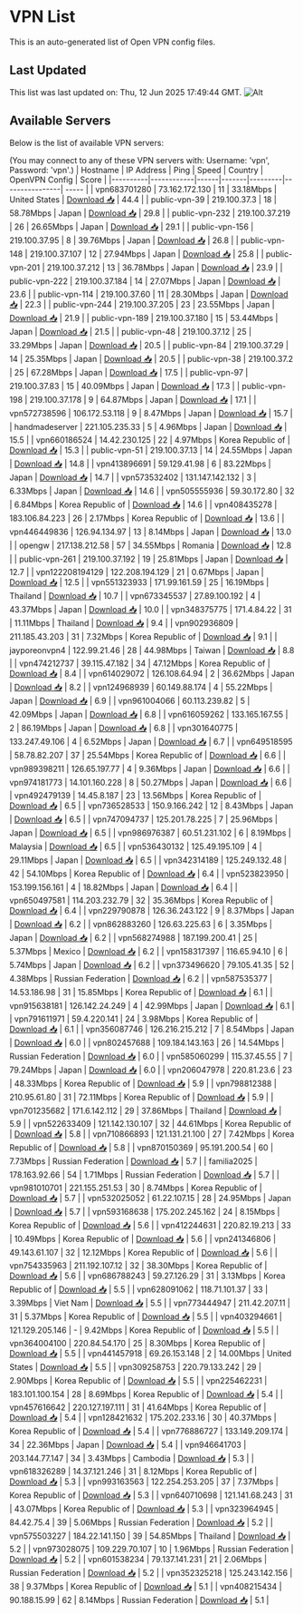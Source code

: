 # VPN List

This is an auto-generated list of Open VPN config files.

## Last Updated

This list was last updated on: Thu, 12 Jun 2025 17:49:44 GMT.
![Alt](https://repobeats.axiom.co/api/embed/186b98318ef1479477931607c1ad7d823f12451f.svg "Repobeats analytics image")

## Available Servers

Below is the list of available VPN servers:

(You may connect to any of these VPN servers with: Username: 'vpn', Password: 'vpn'.)
| Hostname | IP Address | Ping | Speed | Country | OpenVPN Config | Score |
|----------|------------|------|-------|---------|----------------| ----- |
| vpn683701280 | 73.162.172.130 | 11 | 33.18Mbps | United States | [Download 📥](./configs/server_0_US.ovpn) | 44.4 |
| public-vpn-39 | 219.100.37.3 | 18 | 58.78Mbps | Japan | [Download 📥](./configs/server_1_JP.ovpn) | 29.8 |
| public-vpn-232 | 219.100.37.219 | 26 | 26.65Mbps | Japan | [Download 📥](./configs/server_2_JP.ovpn) | 29.1 |
| public-vpn-156 | 219.100.37.95 | 8 | 39.76Mbps | Japan | [Download 📥](./configs/server_3_JP.ovpn) | 26.8 |
| public-vpn-148 | 219.100.37.107 | 12 | 27.94Mbps | Japan | [Download 📥](./configs/server_4_JP.ovpn) | 25.8 |
| public-vpn-201 | 219.100.37.212 | 13 | 36.78Mbps | Japan | [Download 📥](./configs/server_5_JP.ovpn) | 23.9 |
| public-vpn-222 | 219.100.37.184 | 14 | 27.07Mbps | Japan | [Download 📥](./configs/server_6_JP.ovpn) | 23.6 |
| public-vpn-114 | 219.100.37.60 | 11 | 28.30Mbps | Japan | [Download 📥](./configs/server_7_JP.ovpn) | 22.3 |
| public-vpn-244 | 219.100.37.205 | 23 | 23.55Mbps | Japan | [Download 📥](./configs/server_8_JP.ovpn) | 21.9 |
| public-vpn-189 | 219.100.37.180 | 15 | 53.44Mbps | Japan | [Download 📥](./configs/server_9_JP.ovpn) | 21.5 |
| public-vpn-48 | 219.100.37.12 | 25 | 33.29Mbps | Japan | [Download 📥](./configs/server_10_JP.ovpn) | 20.5 |
| public-vpn-84 | 219.100.37.29 | 14 | 25.35Mbps | Japan | [Download 📥](./configs/server_11_JP.ovpn) | 20.5 |
| public-vpn-38 | 219.100.37.2 | 25 | 67.28Mbps | Japan | [Download 📥](./configs/server_12_JP.ovpn) | 17.5 |
| public-vpn-97 | 219.100.37.83 | 15 | 40.09Mbps | Japan | [Download 📥](./configs/server_13_JP.ovpn) | 17.3 |
| public-vpn-198 | 219.100.37.178 | 9 | 64.87Mbps | Japan | [Download 📥](./configs/server_14_JP.ovpn) | 17.1 |
| vpn572738596 | 106.172.53.118 | 9 | 8.47Mbps | Japan | [Download 📥](./configs/server_15_JP.ovpn) | 15.7 |
| handmadeserver | 221.105.235.33 | 5 | 4.96Mbps | Japan | [Download 📥](./configs/server_16_JP.ovpn) | 15.5 |
| vpn660186524 | 14.42.230.125 | 22 | 4.97Mbps | Korea Republic of | [Download 📥](./configs/server_17_KR.ovpn) | 15.3 |
| public-vpn-51 | 219.100.37.13 | 14 | 24.55Mbps | Japan | [Download 📥](./configs/server_18_JP.ovpn) | 14.8 |
| vpn413896691 | 59.129.41.98 | 6 | 83.22Mbps | Japan | [Download 📥](./configs/server_19_JP.ovpn) | 14.7 |
| vpn573532402 | 131.147.142.132 | 3 | 6.33Mbps | Japan | [Download 📥](./configs/server_20_JP.ovpn) | 14.6 |
| vpn505555936 | 59.30.172.80 | 32 | 6.84Mbps | Korea Republic of | [Download 📥](./configs/server_21_KR.ovpn) | 14.6 |
| vpn408435278 | 183.106.84.223 | 26 | 2.17Mbps | Korea Republic of | [Download 📥](./configs/server_22_KR.ovpn) | 13.6 |
| vpn446449836 | 126.94.134.97 | 13 | 8.14Mbps | Japan | [Download 📥](./configs/server_23_JP.ovpn) | 13.0 |
| opengw | 217.138.212.58 | 57 | 34.55Mbps | Romania | [Download 📥](./configs/server_24_RO.ovpn) | 12.8 |
| public-vpn-261 | 219.100.37.192 | 19 | 25.81Mbps | Japan | [Download 📥](./configs/server_25_JP.ovpn) | 12.7 |
| vpn122208194129 | 122.208.194.129 | 21 | 0.67Mbps | Japan | [Download 📥](./configs/server_26_JP.ovpn) | 12.5 |
| vpn551323933 | 171.99.161.59 | 25 | 16.19Mbps | Thailand | [Download 📥](./configs/server_27_TH.ovpn) | 10.7 |
| vpn673345537 | 27.89.100.192 | 4 | 43.37Mbps | Japan | [Download 📥](./configs/server_28_JP.ovpn) | 10.0 |
| vpn348375775 | 171.4.84.22 | 31 | 11.11Mbps | Thailand | [Download 📥](./configs/server_29_TH.ovpn) | 9.4 |
| vpn902936809 | 211.185.43.203 | 31 | 7.32Mbps | Korea Republic of | [Download 📥](./configs/server_30_KR.ovpn) | 9.1 |
| jayporeonvpn4 | 122.99.21.46 | 28 | 44.98Mbps | Taiwan | [Download 📥](./configs/server_31_TW.ovpn) | 8.8 |
| vpn474212737 | 39.115.47.182 | 34 | 47.12Mbps | Korea Republic of | [Download 📥](./configs/server_32_KR.ovpn) | 8.4 |
| vpn614029072 | 126.108.64.94 | 2 | 36.62Mbps | Japan | [Download 📥](./configs/server_33_JP.ovpn) | 8.2 |
| vpn124968939 | 60.149.88.174 | 4 | 55.22Mbps | Japan | [Download 📥](./configs/server_34_JP.ovpn) | 6.9 |
| vpn961004066 | 60.113.239.82 | 5 | 42.09Mbps | Japan | [Download 📥](./configs/server_35_JP.ovpn) | 6.8 |
| vpn616059262 | 133.165.167.55 | 2 | 86.19Mbps | Japan | [Download 📥](./configs/server_36_JP.ovpn) | 6.8 |
| vpn301640775 | 133.247.49.106 | 4 | 6.52Mbps | Japan | [Download 📥](./configs/server_37_JP.ovpn) | 6.7 |
| vpn649518595 | 58.78.82.207 | 37 | 25.54Mbps | Korea Republic of | [Download 📥](./configs/server_38_KR.ovpn) | 6.6 |
| vpn989398211 | 126.65.197.77 | 4 | 9.36Mbps | Japan | [Download 📥](./configs/server_39_JP.ovpn) | 6.6 |
| vpn974181773 | 14.101.160.228 | 8 | 50.27Mbps | Japan | [Download 📥](./configs/server_40_JP.ovpn) | 6.6 |
| vpn492479139 | 14.45.8.187 | 23 | 13.56Mbps | Korea Republic of | [Download 📥](./configs/server_41_KR.ovpn) | 6.5 |
| vpn736528533 | 150.9.166.242 | 12 | 8.43Mbps | Japan | [Download 📥](./configs/server_42_JP.ovpn) | 6.5 |
| vpn747094737 | 125.201.78.225 | 7 | 25.96Mbps | Japan | [Download 📥](./configs/server_43_JP.ovpn) | 6.5 |
| vpn986976387 | 60.51.231.102 | 6 | 8.19Mbps | Malaysia | [Download 📥](./configs/server_44_MY.ovpn) | 6.5 |
| vpn536430132 | 125.49.195.109 | 4 | 29.11Mbps | Japan | [Download 📥](./configs/server_45_JP.ovpn) | 6.5 |
| vpn342314189 | 125.249.132.48 | 42 | 54.10Mbps | Korea Republic of | [Download 📥](./configs/server_46_KR.ovpn) | 6.4 |
| vpn523823950 | 153.199.156.161 | 4 | 18.82Mbps | Japan | [Download 📥](./configs/server_47_JP.ovpn) | 6.4 |
| vpn650497581 | 114.203.232.79 | 32 | 35.36Mbps | Korea Republic of | [Download 📥](./configs/server_48_KR.ovpn) | 6.4 |
| vpn229790878 | 126.36.243.122 | 9 | 8.37Mbps | Japan | [Download 📥](./configs/server_49_JP.ovpn) | 6.2 |
| vpn862883260 | 126.63.225.63 | 6 | 3.35Mbps | Japan | [Download 📥](./configs/server_50_JP.ovpn) | 6.2 |
| vpn568274988 | 187.199.200.41 | 25 | 5.37Mbps | Mexico | [Download 📥](./configs/server_51_MX.ovpn) | 6.2 |
| vpn158317397 | 116.65.94.10 | 6 | 5.74Mbps | Japan | [Download 📥](./configs/server_52_JP.ovpn) | 6.2 |
| vpn373496620 | 79.105.41.35 | 52 | 4.38Mbps | Russian Federation | [Download 📥](./configs/server_53_RU.ovpn) | 6.2 |
| vpn587535377 | 14.53.186.98 | 31 | 15.85Mbps | Korea Republic of | [Download 📥](./configs/server_54_KR.ovpn) | 6.1 |
| vpn915638181 | 126.142.24.249 | 4 | 42.99Mbps | Japan | [Download 📥](./configs/server_55_JP.ovpn) | 6.1 |
| vpn791611971 | 59.4.220.141 | 24 | 3.98Mbps | Korea Republic of | [Download 📥](./configs/server_56_KR.ovpn) | 6.1 |
| vpn356087746 | 126.216.215.212 | 7 | 8.54Mbps | Japan | [Download 📥](./configs/server_57_JP.ovpn) | 6.0 |
| vpn802457688 | 109.184.143.163 | 26 | 14.54Mbps | Russian Federation | [Download 📥](./configs/server_58_RU.ovpn) | 6.0 |
| vpn585060299 | 115.37.45.55 | 7 | 79.24Mbps | Japan | [Download 📥](./configs/server_59_JP.ovpn) | 6.0 |
| vpn206047978 | 220.81.23.6 | 23 | 48.33Mbps | Korea Republic of | [Download 📥](./configs/server_60_KR.ovpn) | 5.9 |
| vpn798812388 | 210.95.61.80 | 31 | 72.11Mbps | Korea Republic of | [Download 📥](./configs/server_61_KR.ovpn) | 5.9 |
| vpn701235682 | 171.6.142.112 | 29 | 37.86Mbps | Thailand | [Download 📥](./configs/server_62_TH.ovpn) | 5.9 |
| vpn522633409 | 121.142.130.107 | 32 | 44.61Mbps | Korea Republic of | [Download 📥](./configs/server_63_KR.ovpn) | 5.8 |
| vpn710866893 | 121.131.21.100 | 27 | 7.42Mbps | Korea Republic of | [Download 📥](./configs/server_64_KR.ovpn) | 5.8 |
| vpn870150369 | 95.191.200.54 | 60 | 7.73Mbps | Russian Federation | [Download 📥](./configs/server_65_RU.ovpn) | 5.7 |
| familia2025 | 178.163.92.66 | 54 | 1.71Mbps | Russian Federation | [Download 📥](./configs/server_66_RU.ovpn) | 5.7 |
| vpn981010701 | 221.155.251.53 | 30 | 8.74Mbps | Korea Republic of | [Download 📥](./configs/server_67_KR.ovpn) | 5.7 |
| vpn532025052 | 61.22.107.15 | 28 | 24.95Mbps | Japan | [Download 📥](./configs/server_68_JP.ovpn) | 5.7 |
| vpn593168638 | 175.202.245.162 | 24 | 8.15Mbps | Korea Republic of | [Download 📥](./configs/server_69_KR.ovpn) | 5.6 |
| vpn412244631 | 220.82.19.213 | 33 | 10.49Mbps | Korea Republic of | [Download 📥](./configs/server_70_KR.ovpn) | 5.6 |
| vpn241346806 | 49.143.61.107 | 32 | 12.12Mbps | Korea Republic of | [Download 📥](./configs/server_71_KR.ovpn) | 5.6 |
| vpn754335963 | 211.192.107.12 | 32 | 38.30Mbps | Korea Republic of | [Download 📥](./configs/server_72_KR.ovpn) | 5.6 |
| vpn686788243 | 59.27.126.29 | 31 | 3.13Mbps | Korea Republic of | [Download 📥](./configs/server_73_KR.ovpn) | 5.5 |
| vpn628091062 | 118.71.101.37 | 33 | 3.39Mbps | Viet Nam | [Download 📥](./configs/server_74_VN.ovpn) | 5.5 |
| vpn773444947 | 211.42.207.11 | 31 | 5.37Mbps | Korea Republic of | [Download 📥](./configs/server_75_KR.ovpn) | 5.5 |
| vpn403294661 | 121.129.205.146 | - | 9.42Mbps | Korea Republic of | [Download 📥](./configs/server_76_KR.ovpn) | 5.5 |
| vpn364004100 | 220.84.54.170 | 25 | 8.30Mbps | Korea Republic of | [Download 📥](./configs/server_77_KR.ovpn) | 5.5 |
| vpn441457918 | 69.26.153.148 | 2 | 14.00Mbps | United States | [Download 📥](./configs/server_78_US.ovpn) | 5.5 |
| vpn309258753 | 220.79.133.242 | 29 | 2.90Mbps | Korea Republic of | [Download 📥](./configs/server_79_KR.ovpn) | 5.5 |
| vpn225462231 | 183.101.100.154 | 28 | 8.69Mbps | Korea Republic of | [Download 📥](./configs/server_80_KR.ovpn) | 5.4 |
| vpn457616642 | 220.127.197.111 | 31 | 41.64Mbps | Korea Republic of | [Download 📥](./configs/server_81_KR.ovpn) | 5.4 |
| vpn128421632 | 175.202.233.16 | 30 | 40.37Mbps | Korea Republic of | [Download 📥](./configs/server_82_KR.ovpn) | 5.4 |
| vpn776886727 | 133.149.209.174 | 34 | 22.36Mbps | Japan | [Download 📥](./configs/server_83_JP.ovpn) | 5.4 |
| vpn946641703 | 203.144.77.147 | 34 | 3.43Mbps | Cambodia | [Download 📥](./configs/server_84_KH.ovpn) | 5.3 |
| vpn618326289 | 14.37.121.246 | 31 | 8.12Mbps | Korea Republic of | [Download 📥](./configs/server_85_KR.ovpn) | 5.3 |
| vpn993163563 | 122.254.253.205 | 37 | 7.37Mbps | Korea Republic of | [Download 📥](./configs/server_86_KR.ovpn) | 5.3 |
| vpn640710698 | 121.141.68.243 | 31 | 43.07Mbps | Korea Republic of | [Download 📥](./configs/server_87_KR.ovpn) | 5.3 |
| vpn323964945 | 84.42.75.4 | 39 | 5.06Mbps | Russian Federation | [Download 📥](./configs/server_88_RU.ovpn) | 5.2 |
| vpn575503227 | 184.22.141.150 | 39 | 54.85Mbps | Thailand | [Download 📥](./configs/server_89_TH.ovpn) | 5.2 |
| vpn973028075 | 109.229.70.107 | 10 | 1.96Mbps | Russian Federation | [Download 📥](./configs/server_90_RU.ovpn) | 5.2 |
| vpn601538234 | 79.137.141.231 | 21 | 2.06Mbps | Russian Federation | [Download 📥](./configs/server_91_RU.ovpn) | 5.2 |
| vpn352325218 | 125.243.142.156 | 38 | 9.37Mbps | Korea Republic of | [Download 📥](./configs/server_92_KR.ovpn) | 5.1 |
| vpn408215434 | 90.188.15.99 | 62 | 8.14Mbps | Russian Federation | [Download 📥](./configs/server_93_RU.ovpn) | 5.1 |
